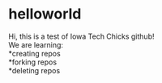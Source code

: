 helloworld
==========
Hi, this is a test of Iowa Tech Chicks github!  
We are learning:  
*creating repos  
*forking repos  
*deleting repos  
